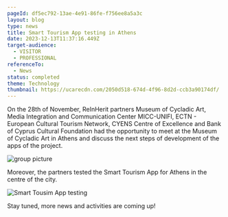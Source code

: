 ```yaml
---
pageId: df5ec792-13ae-4e91-86fe-f756ee8a5a3c
layout: blog
type: news
title: Smart Tourism App testing in Athens
date: 2023-12-13T11:37:16.449Z
target-audience:
  - VISITOR
  - PROFESSIONAL
referenceTo:
  - News
status: completed
theme: Technology
thumbnail: https://ucarecdn.com/2050d518-674d-4f96-8d2d-ccb3a90174df/
---
```

On the 28th of November, ReInHerit partners Museum of Cycladic Art, Media Integration and Communication Center MICC-UNIFI, ECTN - European Cultural Tourism Network, CYENS Centre of Excellence and Bank of Cyprus Cultural Foundation had the opportunity to meet at the Museum of Cycladic Art in Athens and discuss the next steps of development of the apps of the project. 

![group picture ](https://ucarecdn.com/5c218ae8-58d9-4f2b-91c4-bc83e295b68e/)

Moreover, the partners tested the Smart Tourism App for Athens in the centre of the city.

![Smart Tousim App testing ](https://ucarecdn.com/9120b965-bceb-4265-8c00-594708a6a807/-/preview/)

Stay tuned, more news and activities are coming up!